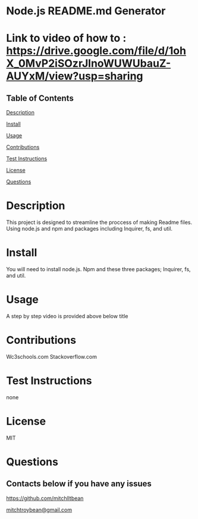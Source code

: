 
# Node.js README.md Generator

# Link to video of how to : https://drive.google.com/file/d/1ohX_0MvP2iSOzrJlnoWUWUbauZ-AUYxM/view?usp=sharing

## Table of Contents
[Description](#Description)

[Install](#Install)

[Usage](#Usage)

[Contributions](#Contributions)

[Test Instructions](#Test-Instructions)

[License](#License)

[Questions](#Questions)

# Description
This project is designed to streamline the proccess of making Readme files. Using node.js and npm and packages including Inquirer, fs, and util.

# Install
You will need to install node.js. Npm and these three packages; Inquirer, fs, and util.

# Usage
A step by step video is provided above below title

# Contributions
Wc3schools.com Stackoverflow.com

# Test Instructions
none

# License
MIT
 
# Questions 
## Contacts below if you have any issues
https://github.com/mitchlltbean

mitchtroybean@gmail.com






